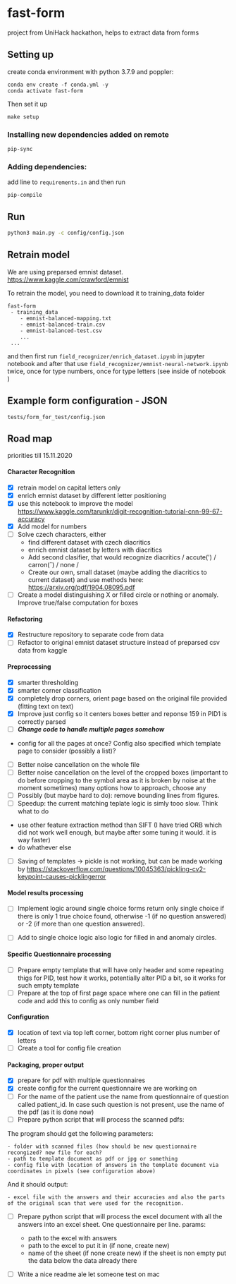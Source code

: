 # fast-form
project from UniHack hackathon, helps to extract data from forms

## Setting up
create conda environment with python 3.7.9 and poppler:
```
conda env create -f conda.yml -y
conda activate fast-form
```

Then set it up

```
make setup
```
### Installing new dependencies added on remote

```
pip-sync
```

### Adding dependencies:

add line to `requirements.in` and then run
```
pip-compile
```

## Run
```bash
python3 main.py -c config/config.json
``` 

## Retrain model
We are using preparsed emnist dataset.
https://www.kaggle.com/crawford/emnist

To retrain the model, you need to download it to training_data folder 
```text
fast-form
 - training_data
    - emnist-balanced-mapping.txt
    - emnist-balanced-train.csv
    - emnist-balanced-test.csv
    ...
 ...
```

and then first run `field_recognizer/enrich_dataset.ipynb` in jupyter notebook and after that use
 `field_recognizer/emnist-neural-network.ipynb` twice, once for type numbers, once for type letters 
 (see inside of notebook )

## Example form configuration - JSON
```
tests/form_for_test/config.json
```

## Road map

priorities till 15.11.2020 


#### Character Recognition
 * [x] retrain model on capital letters only
 * [x] enrich emnist dataset by different letter positioning
 * [x] use this notebook to improve the model https://www.kaggle.com/tarunkr/digit-recognition-tutorial-cnn-99-67-accuracy
 * [x] Add model for numbers
 * [ ] Solve czech characters, either
   * find different dataset with czech diacritics
   * enrich emnist dataset by letters with diacritics 
   * Add second clasifier, that would recognize diacritics  / accute(') / carron(ˇ) / none  / 
   * Create our own, small dataset (maybe adding the diacritics to current dataset)
    and use methods here: https://arxiv.org/pdf/1904.08095.pdf
 * [ ] Create a model distinguishing X or filled circle or nothing or anomaly.
  Improve true/false computation for boxes

#### Refactoring
 * [x] Restructure repository to separate code from data
 * [ ] Refactor to original emnist dataset structure instead of preparsed csv data from kaggle

#### Preprocessing
 * [x] smarter thresholding
 * [x] smarter corner classification
 * [x] completely drop corners, orient page based on the original file provided (fitting text on text)
 * [x] Improve just config so it centers boxes better and reponse 159 in PID1 is correctly parsed
 * [ ] ***Change code to handle multiple pages somehow***
 - config for all the pages at once? Config also specified which template page to consider (possibly a list)?
 * [ ] Better noise cancellation on the whole file
 * [ ] Better noise cancellation on the level of the cropped boxes (important to do before cropping to the symbol area as it is broken by noise at the moment sometimes)
  many options how to approach, choose any
 * [ ] Possibly (but maybe hard to do): remove bounding lines from figures.
 * [ ] Speedup: the current matching teplate logic is simly tooo slow. Think what to do
 - use other feature extraction method than SIFT (I have tried ORB which did not work well enough, but maybe after some tuning it would. it is way faster)
 - do whathever else
 * [ ] Saving of templates -> pickle is not working, but can be made working by 
 https://stackoverflow.com/questions/10045363/pickling-cv2-keypoint-causes-picklingerror

#### Model results processing

 * [ ] Implement logic around single choice forms return only single choice if there is only 1 true choice found,
  otherwise -1 (if no question answered) or -2 (if more than one question answered).
 * [ ] Add to single choice logic also logic for filled in and anomaly circles. 


#### Specific Questionnaire processing
 * [ ] Prepare empty template that will have only header and some repeating thigs for PID, test how it works, potentially alter
 PID a bit, so it works for such empty template
* [ ] Prepare at the top of first page space where one can fill in the patient code and add this to config as only number field
 
#### Configuration
 * [x] location of text via top left corner, bottom right corner plus number of letters
 * [ ] Create a tool for config file creation
    
#### Packaging, proper output
* [x] prepare for pdf with multiple questionnaires
* [x] create config for the current questionnaire we are working on
* [ ] For the name of the patient use the name from questionnaire of question called patient_id. In case such question is not present, use the name of the pdf (as it is done now)
* [ ] Prepare python script that will process the scanned pdfs:

The program should get the following parameters:

    - folder with scanned files (how should be new questionnaire recongized? new file for each?
    - path to template document as pdf or jpg or something
    - config file with location of answers in the template document via coordinates in pixels (see configuration above)

And it should output:

    - excel file with the answers and their accuracies and also the parts of the original scan that were used for the recognition. 
    
* [ ] Prepare python script that will process the excel document with all the answers into an excel sheet. One questionnaire per line. 
params:
    - path to the excel with answers
    - path to the excel to put it in (if none, create new)
    - name of the sheet (if none create new)
if the sheet is non empty put the data below the data already there 

* [ ] Write a nice readme ale let someone test on mac